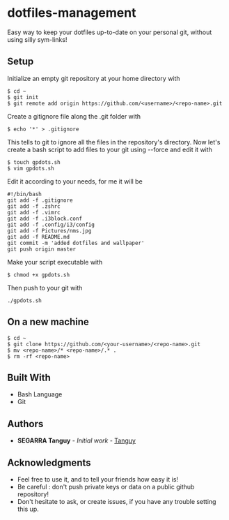 # dotfiles-management

Easy way to keep your dotfiles up-to-date on your personal git, without using silly sym-links!

## Setup

Initialize an empty git repository at your home directory with

```
$ cd ~
$ git init
$ git remote add origin https://github.com/<username>/<repo-name>.git
```

Create a gitignore file along the .git folder with

```
$ echo '*' > .gitignore
```

This tells to git to ignore all the files in the repository's directory.
Now let's create a bash script to add files to your git using --force and edit it with

```
$ touch gpdots.sh
$ vim gpdots.sh
```

Edit it according to your needs, for me it will be 

```
#!/bin/bash
git add -f .gitignore
git add -f .zshrc
git add -f .vimrc
git add -f .i3block.conf
git add -f .config/i3/config
git add -f Pictures/nms.jpg
git add -f README.md
git commit -m 'added dotfiles and wallpaper'
git push origin master
```

Make your script executable with

```
$ chmod +x gpdots.sh
```

Then push to your git with

```
./gpdots.sh
```

## On a new machine

```
$ cd ~
$ git clone https://github.com/<your-username>/<repo-name>.git
$ mv <repo-name>/* <repo-name>/.* .
$ rm -rf <repo-name>
```

## Built With

* Bash Language
* Git

## Authors

* **SEGARRA Tanguy** - *Initial work* - [Tanguy](https://github.com/tanguysegarra/)

## Acknowledgments

* Feel free to use it, and to tell your friends how easy it is!
* Be careful : don't push private keys or data on a public github repository!
* Don't hesitate to ask, or create issues, if you have any trouble setting this up.
